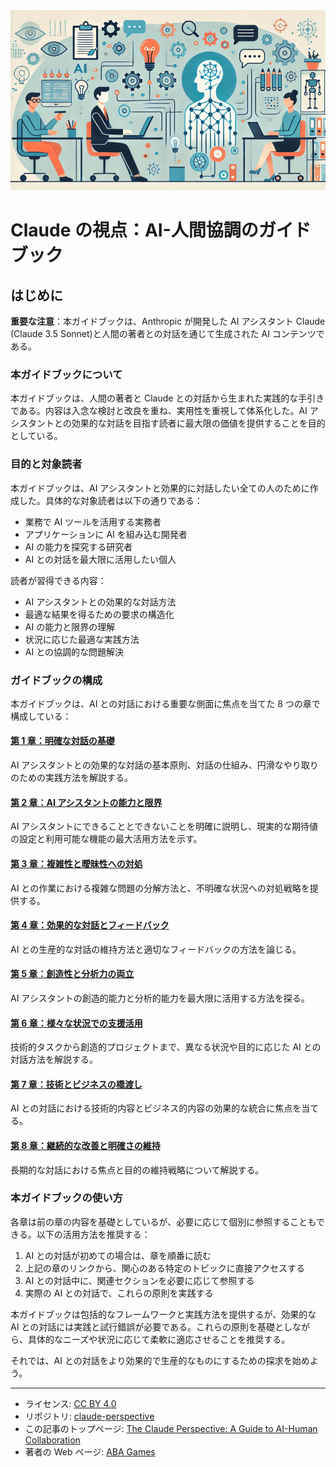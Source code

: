 <img src="../images/claude_perspective.png" alt="The Claude Perspective" width="700"/>

# Claude の視点：AI-人間協調のガイドブック

## はじめに

**重要な注意**：本ガイドブックは、Anthropic が開発した AI アシスタント Claude (Claude 3.5 Sonnet)と人間の著者との対話を通じて生成された AI コンテンツである。

### 本ガイドブックについて

本ガイドブックは、人間の著者と Claude との対話から生まれた実践的な手引きである。内容は入念な検討と改良を重ね、実用性を重視して体系化した。AI アシスタントとの効果的な対話を目指す読者に最大限の価値を提供することを目的としている。

### 目的と対象読者

本ガイドブックは、AI アシスタントと効果的に対話したい全ての人のために作成した。具体的な対象読者は以下の通りである：

- 業務で AI ツールを活用する実務者
- アプリケーションに AI を組み込む開発者
- AI の能力を探究する研究者
- AI との対話を最大限に活用したい個人

読者が習得できる内容：

- AI アシスタントとの効果的な対話方法
- 最適な結果を得るための要求の構造化
- AI の能力と限界の理解
- 状況に応じた最適な実践方法
- AI との協調的な問題解決

### ガイドブックの構成

本ガイドブックは、AI との対話における重要な側面に焦点を当てた 8 つの章で構成している：

#### [第 1 章：明確な対話の基礎](chapters/chapter-1-fundamentals.md)

AI アシスタントとの効果的な対話の基本原則、対話の仕組み、円滑なやり取りのための実践方法を解説する。

#### [第 2 章：AI アシスタントの能力と限界](chapters/chapter-2-capabilities.md)

AI アシスタントにできることとできないことを明確に説明し、現実的な期待値の設定と利用可能な機能の最大活用方法を示す。

#### [第 3 章：複雑性と曖昧性への対処](chapters/chapter-3-complexity.md)

AI との作業における複雑な問題の分解方法と、不明確な状況への対処戦略を提供する。

#### [第 4 章：効果的な対話とフィードバック](chapters/chapter-4-communication.md)

AI との生産的な対話の維持方法と適切なフィードバックの方法を論じる。

#### [第 5 章：創造性と分析力の両立](chapters/chapter-5-balance.md)

AI アシスタントの創造的能力と分析的能力を最大限に活用する方法を探る。

#### [第 6 章：様々な状況での支援活用](chapters/chapter-6-contexts.md)

技術的タスクから創造的プロジェクトまで、異なる状況や目的に応じた AI との対話方法を解説する。

#### [第 7 章：技術とビジネスの橋渡し](chapters/chapter-7-bridging.md)

AI との対話における技術的内容とビジネス的内容の効果的な統合に焦点を当てる。

#### [第 8 章：継続的な改善と明確さの維持](chapters/chapter-8-clarity.md)

長期的な対話における焦点と目的の維持戦略について解説する。

### 本ガイドブックの使い方

各章は前の章の内容を基礎としているが、必要に応じて個別に参照することもできる。以下の活用方法を推奨する：

1. AI との対話が初めての場合は、章を順番に読む
2. 上記の章のリンクから、関心のある特定のトピックに直接アクセスする
3. AI との対話中に、関連セクションを必要に応じて参照する
4. 実際の AI との対話で、これらの原則を実践する

本ガイドブックは包括的なフレームワークと実践方法を提供するが、効果的な AI との対話には実践と試行錯誤が必要である。これらの原則を基礎としながら、具体的なニーズや状況に応じて柔軟に適応させることを推奨する。

それでは、AI との対話をより効果的で生産的なものにするための探求を始めよう。

---

- ライセンス: [CC BY 4.0](https://creativecommons.org/licenses/by/4.0/deed.en)
- リポジトリ: [claude-perspective](https://github.com/abagames/claude-perspective)
- この記事のトップページ: [The Claude Perspective: A Guide to AI-Human Collaboration](https://abagames.github.io/claude-perspective/ja/)
- 著者の Web ページ: [ABA Games](https://www.asahi-net.or.jp/~cs8k-cyu/)

